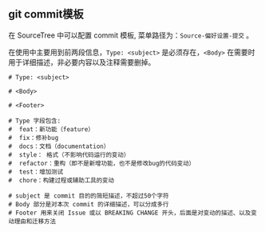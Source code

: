 
## git commit模板

在 SourceTree 中可以配置 commit 模板, 菜单路径为：`Source-偏好设置-提交` 。

在使用中主要用到前两段信息，`Type: <subject>` 是必须存在，`<Body>` 在需要时用于详细描述，非必要内容以及注释需要删掉。

```
# Type: <subject>

# <Body>

# <Footer>

# Type 字段包含:
#  feat：新功能（feature）
#  fix：修补bug
#  docs：文档（documentation）
#  style： 格式（不影响代码运行的变动）
#  refactor：重构（即不是新增功能，也不是修改bug的代码变动）
#  test：增加测试
#  chore：构建过程或辅助工具的变动

# subject 是 commit 目的的简短描述，不超过50个字符
# Body 部分是对本次 commit 的详细描述，可以分成多行
# Footer 用来关闭 Issue 或以 BREAKING CHANGE 开头，后面是对变动的描述、以及变动理由和迁移方法
```